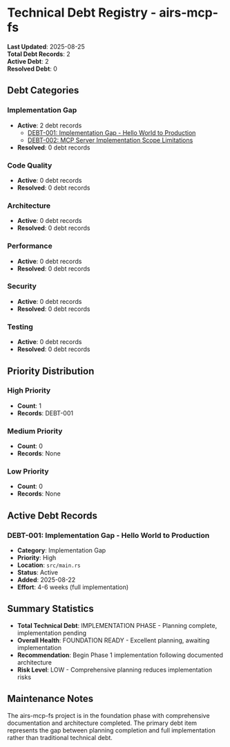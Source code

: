 # Technical Debt Registry - airs-mcp-fs

**Last Updated**: 2025-08-25  
**Total Debt Records**: 2  
**Active Debt**: 2  
**Resolved Debt**: 0

## Debt Categories

### Implementation Gap
- **Active**: 2 debt records
  - [DEBT-001: Implementation Gap - Hello World to Production](./DEBT-001-implementation-gap-hello-world-to-production.md)
  - [DEBT-002: MCP Server Implementation Scope Limitations](./DEBT-002-mcp-server-implementation-scope.md)
- **Resolved**: 0 debt records

### Code Quality
- **Active**: 0 debt records
- **Resolved**: 0 debt records

### Architecture
- **Active**: 0 debt records
- **Resolved**: 0 debt records

### Performance
- **Active**: 0 debt records
- **Resolved**: 0 debt records

### Security
- **Active**: 0 debt records
- **Resolved**: 0 debt records

### Testing
- **Active**: 0 debt records
- **Resolved**: 0 debt records

## Priority Distribution

### High Priority
- **Count**: 1
- **Records**: DEBT-001

### Medium Priority
- **Count**: 0
- **Records**: None

### Low Priority
- **Count**: 0
- **Records**: None

## Active Debt Records

### DEBT-001: Implementation Gap - Hello World to Production
- **Category**: Implementation Gap
- **Priority**: High
- **Location**: `src/main.rs`
- **Status**: Active
- **Added**: 2025-08-22
- **Effort**: 4-6 weeks (full implementation)

## Summary Statistics

- **Total Technical Debt**: IMPLEMENTATION PHASE - Planning complete, implementation pending
- **Overall Health**: FOUNDATION READY - Excellent planning, awaiting implementation
- **Recommendation**: Begin Phase 1 implementation following documented architecture
- **Risk Level**: LOW - Comprehensive planning reduces implementation risks

## Maintenance Notes

The airs-mcp-fs project is in the foundation phase with comprehensive documentation and architecture completed. The primary debt item represents the gap between planning completion and full implementation rather than traditional technical debt.
